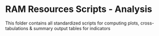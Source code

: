 # RAM Resources Scripts - Analysis

This folder contains all standardized scripts for computing plots, cross-tabulations & summary output tables for indicators
